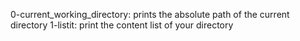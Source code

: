 0-current_working_directory: prints the absolute path of the current directory
1-listit: print the content list of your directory